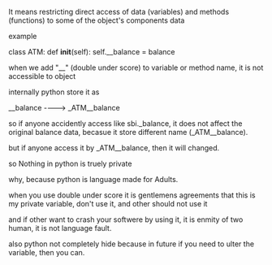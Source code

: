 It means restricting direct access of data (variables) and methods (functions) to some of the object's components data

example 

class ATM:
  def __init__(self):
      self.__balance = balance

when we add "__" (double under score) to variable or method name, it is not accessible to object

internally python store it as

__balance ----> _ATM__balance

so if anyone accidently access like sbi._balance, it does not affect the original balance data, becasue it store different name (_ATM__balance).

but if anyone access it by _ATM__balance, then it will changed.

so Nothing in python is truely private

why, because python is language made for Adults.

when you use double under score it is gentlemens agreements that this is my private variable, don't use it, and other should not use it

and if other want to crash your softwere by using it, it is enmity of two human, it is not language fault.

also python not completely hide because in future if you need to ulter the variable, then you can.



